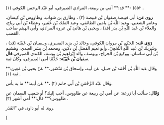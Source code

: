٥٥٢) -** قد:** أمي بن ربيعة، المرادي الصيرفي، أبو عَبْد الرحمن الكوفي (١) .

**روى عن:** أبي قبيصة صفوان بْن قبيصة (٢) ، وطارق بن شهاب، وطاووس بْن كيسان، وعامر الشعبي، وعبد اللَّه بْن يامين الطائفي، وعبد الملك بْن عُمَير، وعطاء بْن أَبي رباح، والعلاء بْن عَبد اللَّهِ بْن بدر (قد) ، ويحيى بْن هانئ بْن عروة المرادي، وأبي الهيثم صاحب القصب.

**رَوَى عَنه:** الحكم بْن مروان الكوفي، وخالد بْن يزيد القسري، وسفيان بْن عُيَيْنَة (قد) ، وشَرِيك بْن عَبد اللَّهِ النَّخَعِيّ، وأبو نعيم الفضل بْن دكين، ومحمد بْن بشر العبدي، وهشيم بْن أَبي ساسان، ووكيع بْن الجراح، ويوسف والد إِبْرَاهِيم بْن يوسف الكندي الصيرفي.**قال سفيان بْن عُيَيْنَة:** حَدَّثَنَا أمي الصيرفي، وكَانَ ثقة.

وَقَال عَبد اللَّهِ بْن أَحْمَد بْن حنبل، عَن أبيه، وإسحاق بْن مَنْصُور،** عَنْ يحيى بْن مَعِين:** ثقة (١) .

وَقَال عَبْد الرَّحْمَنِ بْن أَبي حاتم (٢) ،** عَن أبيه:** ما به بأس.

**وَقَال:** سألت أبا زرعة: عن أمي بْن ربيعة عن طاووس، أحب إليك؟ أو شعيب السمان عن طاووس؟** قال:** أمي أشهر (٣) .

روى له أبو داود، في "القَدَر.

(